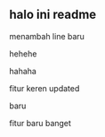 ## halo ini readme

menambah line baru

hehehe

hahaha

fitur keren updated

baru

fitur baru banget